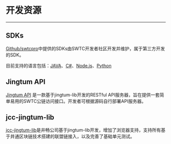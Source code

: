 # 开发资源

***

## SDKs

[Github/swtcpro](https://github.com/swtcpro/)中提供的SDKs由SWTC开发者社区开发并维护，属于第三方开发的SDK。

目前支持的语言包括：[JAVA](https://github.com/swtcpro/jingtum-lib-java)、[C#](https://github.com/swtcpro/jingtum-lib-csharp)、[Node.js](https://github.com/swtcpro/jingtum-lib-nodejs)、[Python](https://github.com/swtcpro/jingtum-lib-python)

## Jingtum API

[Jingtum API](https://github.com/swtcpro/jingtum-api) 是一款基于jingtum-lib开发的RESTful API服务器，旨在提供一套简单易用的SWTC公链访问接口。开发者可根据源码自行部署API服务器。

## jcc-jingtum-lib

[jcc-jingtum-lib](https://github.com/JCCDex/jcc_jingtum_lib)是井畅公司基于jingtum-lib开发，增加了浏览器支持，支持所有基于井通区块链技术搭建的联盟链接入，以及完善了基础单元测试。
